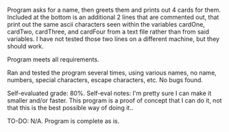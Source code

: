 Program asks for a name, then greets them and prints out 4 cards for them. Included at the bottom is an additional 2 lines that are commented out, that print out the same ascii characters seen within the variables cardOne, cardTwo, cardThree, and cardFour from a text file rather than from said variables. I have not tested those two lines on a different machine, but they should work.

Program meets all requirements.

Ran and tested the program several times, using various names, no name, numbers, special characters, escape characters, etc. No bugs found.

Self-evaluated grade: 80%.
Self-eval notes: I'm pretty sure I can make it smaller and/or faster. This program is a proof of concept that I can do it, not that this is the best possible way of doing it..

TO-DO: N/A. Program is complete as is.